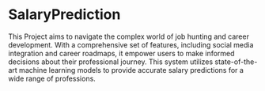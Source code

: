 # SalaryPrediction
This Project aims to navigate the complex world of job hunting and career development. With a comprehensive set of features, including social media integration  and career roadmaps, it empower users to make informed decisions about their professional journey. This system utilizes state-of-the-art machine learning models to provide accurate salary predictions for a wide range of professions.
